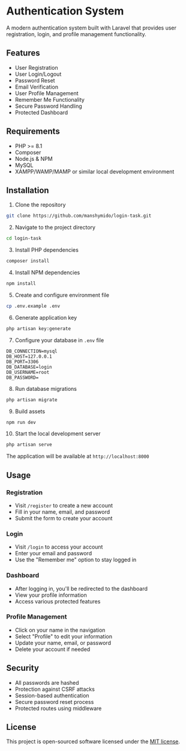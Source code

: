 # Authentication System

A modern authentication system built with Laravel that provides user registration, login, and profile management functionality.

## Features

- User Registration
- User Login/Logout
- Password Reset
- Email Verification
- User Profile Management
- Remember Me Functionality
- Secure Password Handling
- Protected Dashboard

## Requirements

- PHP >= 8.1
- Composer
- Node.js & NPM
- MySQL
- XAMPP/WAMP/MAMP or similar local development environment

## Installation

1. Clone the repository
```bash
git clone https://github.com/manshymido/login-task.git
```

2. Navigate to the project directory
```bash
cd login-task
```

3. Install PHP dependencies
```bash
composer install
```

4. Install NPM dependencies
```bash
npm install
```

5. Create and configure environment file
```bash
cp .env.example .env
```

6. Generate application key
```bash
php artisan key:generate
```

7. Configure your database in `.env` file
```env
DB_CONNECTION=mysql
DB_HOST=127.0.0.1
DB_PORT=3306
DB_DATABASE=login
DB_USERNAME=root
DB_PASSWORD=
```

8. Run database migrations
```bash
php artisan migrate
```

9. Build assets
```bash
npm run dev
```

10. Start the local development server
```bash
php artisan serve
```

The application will be available at `http://localhost:8000`

## Usage

### Registration
- Visit `/register` to create a new account
- Fill in your name, email, and password
- Submit the form to create your account

### Login
- Visit `/login` to access your account
- Enter your email and password
- Use the "Remember me" option to stay logged in

### Dashboard
- After logging in, you'll be redirected to the dashboard
- View your profile information
- Access various protected features

### Profile Management
- Click on your name in the navigation
- Select "Profile" to edit your information
- Update your name, email, or password
- Delete your account if needed

## Security

- All passwords are hashed
- Protection against CSRF attacks
- Session-based authentication
- Secure password reset process
- Protected routes using middleware

## License

This project is open-sourced software licensed under the [MIT license](https://opensource.org/licenses/MIT).
